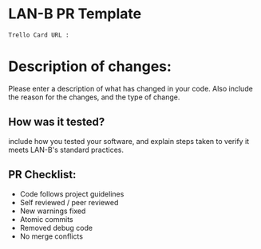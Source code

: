 # LAN-B PR Template 
	Trello Card URL : 

# Description of changes: 

Please enter a description of what has changed in your code.  Also include the reason for the changes, and the type of change. 

## How was it tested? 

include how you tested your software, and explain steps taken to verify it meets LAN-B's standard practices. 

## PR Checklist: 

- Code follows project guidelines
- Self reviewed / peer reviewed 
-  New warnings fixed
- Atomic commits 
- Removed debug code
- No merge conflicts 
